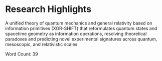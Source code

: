 # Research Highlights

A unified theory of quantum mechanics and general relativity based on information primitives (XOR-SHIFT) that reformulates quantum states and spacetime geometry as information operations, resolving theoretical paradoxes and predicting novel experimental signatures across quantum, mesoscopic, and relativistic scales.

Word Count: 39 